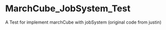 # MarchCube_JobSystem_Test
A Test for implement  marchCube with jobSystem (original code from justin)
